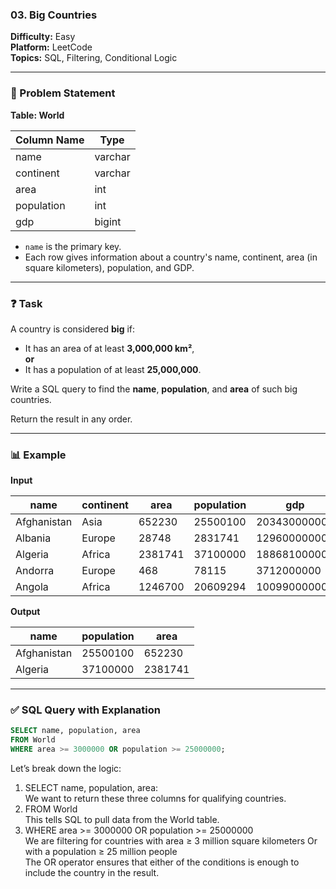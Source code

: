 ### 03. Big Countries  
**Difficulty:** Easy  
**Platform:** LeetCode  
**Topics:** SQL, Filtering, Conditional Logic  

---

### 🧩 Problem Statement  
**Table: World**

| Column Name | Type    |
|-------------|---------|
| name        | varchar |
| continent   | varchar |
| area        | int     |
| population  | int     |
| gdp         | bigint  |

- `name` is the primary key.
- Each row gives information about a country's name, continent, area (in square kilometers), population, and GDP.

---

### ❓ Task  
A country is considered **big** if:

- It has an area of at least **3,000,000 km²**,  
**or**
- It has a population of at least **25,000,000**.

Write a SQL query to find the **name**, **population**, and **area** of such big countries.

Return the result in any order.

---

### 📊 Example  

**Input**

| name        | continent | area    | population | gdp          |
|-------------|-----------|---------|------------|--------------|
| Afghanistan | Asia      | 652230  | 25500100   | 20343000000  |
| Albania     | Europe    | 28748   | 2831741    | 12960000000  |
| Algeria     | Africa    | 2381741 | 37100000   | 188681000000 |
| Andorra     | Europe    | 468     | 78115      | 3712000000   |
| Angola      | Africa    | 1246700 | 20609294   | 100990000000 |

**Output**

| name        | population | area    |
|-------------|------------|---------|
| Afghanistan | 25500100   | 652230  |
| Algeria     | 37100000   | 2381741 |

---

### ✅ SQL Query with Explanation  

```sql
SELECT name, population, area
FROM World
WHERE area >= 3000000 OR population >= 25000000;
```

Let’s break down the logic:

1. SELECT name, population, area: <br>
We want to return these three columns for qualifying countries.
2. FROM World<br>
This tells SQL to pull data from the World table.
3. WHERE area >= 3000000 OR population >= 25000000<br>
We are filtering for countries with area ≥ 3 million square kilometers Or with a population ≥ 25 million people<br>
The OR operator ensures that either of the conditions is enough to include the country in the result.
